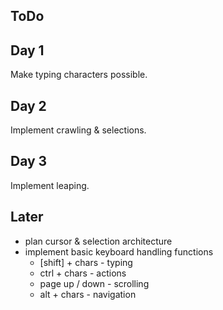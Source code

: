 ToDo
----
 
## Day 1
Make typing characters possible.
 
## Day 2
Implement crawling & selections.
 
## Day 3
Implement leaping.

Later
-----
 - plan cursor & selection architecture
 - implement basic keyboard handling functions
   - [shift] + chars - typing
   - ctrl + chars - actions
   - page up / down - scrolling
   - alt + chars - navigation
